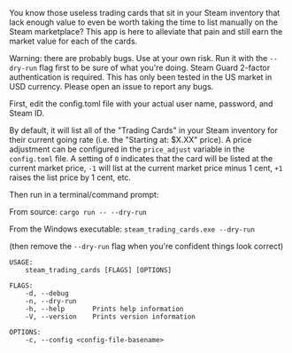 You know those useless trading cards that sit in your Steam inventory that lack enough value to even be worth taking the time to list manually on the Steam marketplace?  This app is here to alleviate that pain and still earn the market value for each of the cards.

Warning: there are probably bugs.  Use at your own risk.  Run it with the `--dry-run` flag first to be sure of what you're doing.  Steam Guard 2-factor authentication is required.  This has only been tested in the US market in USD currency.  Please open an issue to report any bugs.

First, edit the config.toml file with your actual user name, password, and Steam ID.

By default, it will list all of the "Trading Cards" in your Steam inventory for their current going rate (i.e. the "Starting at: $X.XX" price).  A price adjustment can be configured in the `price_adjust` variable in the `config.toml` file.  A setting of `0` indicates that the card will be listed at the current market price, `-1` will list at the current market price minus 1 cent, `+1` raises the list price by 1 cent, etc.

Then run in a terminal/command prompt:

From source: `cargo run -- --dry-run`

From the Windows executable: `steam_trading_cards.exe --dry-run`

(then remove the `--dry-run` flag when you're confident things look correct)

```
USAGE:
    steam_trading_cards [FLAGS] [OPTIONS]

FLAGS:
    -d, --debug
    -n, --dry-run
    -h, --help       Prints help information
    -V, --version    Prints version information

OPTIONS:
    -c, --config <config-file-basename>
```
